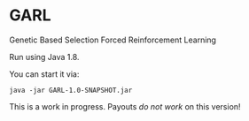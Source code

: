 # GARL
Genetic Based Selection Forced Reinforcement Learning

Run using Java 1.8.

You can start it via:
```
java -jar GARL-1.0-SNAPSHOT.jar
```

This is a work in progress. Payouts *do not work* on this version!
